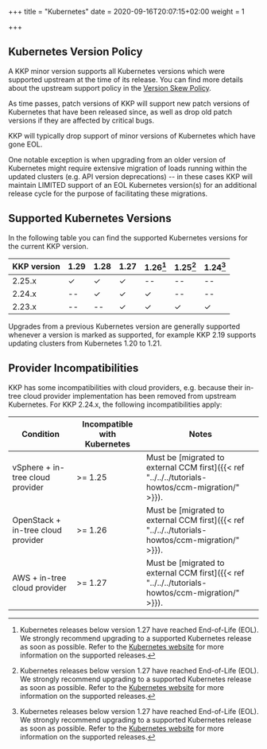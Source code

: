 +++
title = "Kubernetes"
date = 2020-09-16T20:07:15+02:00
weight = 1

+++

## Kubernetes Version Policy

A KKP minor version supports all Kubernetes versions which were supported upstream
at the time of its release. You can find more details about the upstream support
policy in the [Version Skew Policy](https://kubernetes.io/docs/setup/release/version-skew-policy/#supported-versions).

As time passes, patch versions of KKP will support new patch versions of Kubernetes
that have been released since, as well as drop old patch versions if they are
affected by critical bugs.

KKP will typically drop support of minor versions of Kubernetes which have gone EOL.

One notable exception is when upgrading from an older version of Kubernetes might
require extensive migration of loads running within the updated clusters (e.g. API
version deprecations) -- in these cases KKP will maintain LIMITED support of an EOL
Kubernetes version(s) for an additional release cycle for the purpose of facilitating
these migrations.

## Supported Kubernetes Versions

In the following table you can find the supported Kubernetes versions for the
current KKP version.

| KKP version          | 1.29 | 1.28 | 1.27 | 1.26[^2] | 1.25[^2] | 1.24[^2] |
| -------------------- | ---- | ---- | ---- | -------- | -------- | -------- |
| 2.25.x               | ✓    | ✓    | ✓    | --       | --       | --       |
| 2.24.x               | --   | ✓    | ✓    | ✓        | --       | --       |
| 2.23.x               | --   | --   | ✓    | ✓        | ✓        | ✓        |

[^2]: Kubernetes releases below version 1.27 have reached End-of-Life (EOL). We strongly
recommend upgrading to a supported Kubernetes release as soon as possible. Refer to the
[Kubernetes website](https://kubernetes.io/releases/) for more information on the supported
releases.

Upgrades from a previous Kubernetes version are generally supported whenever a version is
marked as supported, for example KKP 2.19 supports updating clusters from Kubernetes 1.20 to 1.21.

## Provider Incompatibilities

KKP has some incompatibilities with cloud providers, e.g. because their in-tree cloud provider
implementation has been removed from upstream Kubernetes. For KKP 2.24.x, the following incompatibilities
apply:

| Condition                          | Incompatible with Kubernetes | Notes                                                                                             |
|------------------------------------|------------------------------|---------------------------------------------------------------------------------------------------|
| vSphere + in-tree cloud provider   | >= 1.25                      | Must be [migrated to external CCM first]({{< ref "../../../tutorials-howtos/ccm-migration/" >}}). |
| OpenStack + in-tree cloud provider | >= 1.26                      | Must be [migrated to external CCM first]({{< ref "../../../tutorials-howtos/ccm-migration/" >}}). |
| AWS + in-tree cloud provider       | >= 1.27                      | Must be [migrated to external CCM first]({{< ref "../../../tutorials-howtos/ccm-migration/" >}}). |
